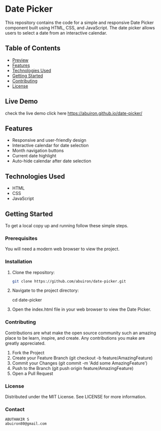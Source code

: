 # Date Picker

This repository contains the code for a simple and responsive Date Picker component built using HTML, CSS, and JavaScript. The date picker allows users to select a date from an interactive calendar.

## Table of Contents
- [Preview](#preview)
- [Features](#features)
- [Technologies Used](#technologies-used)
- [Getting Started](#getting-started)
- [Contributing](#contributing)
- [License](#license)

## Live Demo
 check the live demo click here https://abuiron.github.io/date-picker/

## Features
- Responsive and user-friendly design
- Interactive calendar for date selection
- Month navigation buttons
- Current date highlight
- Auto-hide calendar after date selection

## Technologies Used
- HTML
- CSS
- JavaScript

## Getting Started
To get a local copy up and running follow these simple steps.

### Prerequisites
You will need a modern web browser to view the project.

### Installation
1. Clone the repository:
   ```bash
   git clone https://github.com/abuiron/date-picker.git

2. Navigate to the project directory:

    cd date-picker

3. Open the index.html file in your web browser to view the Date Picker.

### Contributing
Contributions are what make the open source community such an amazing place to be learn, inspire, and create. Any contributions you make are greatly appreciated.

1. Fork the Project
2. Create your Feature Branch (git checkout -b feature/AmazingFeature)
3. Commit your Changes (git commit -m 'Add some AmazingFeature')
4. Push to the Branch (git push origin feature/AmazingFeature)
5. Open a Pull Request

### License
Distributed under the MIT License. See LICENSE for more information.

### Contact

    ABUTHAKIR S
    abuiron80@gmail.com
